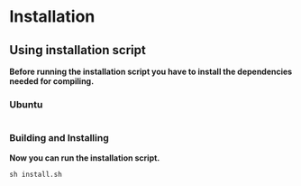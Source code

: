 Installation
============

## Using installation script

**Before running the installation script you have to install the dependencies needed for compiling.**


### Ubuntu

```

```

### Building and Installing

**Now you can run the installation script.**

```
sh install.sh
```

